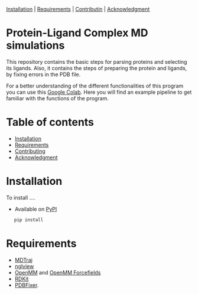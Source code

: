[Installation](#installation) |  [Requirements](#requirements) | [Contributin](#contributing) |  [Acknowledgment](#acknowledgment)

Protein-Ligand Complex MD simulations
=================
This repository contains the basic steps for parsing proteins and selecting its ligands. Also, it contains the steps of preparing the protein and ligands, by fixing errors in the PDB file.

For a better understanding of the different functionalities of this program you can use this [Google Colab](https://colab.research.google.com/drive/1x0s3Ui5VQVVR1Esj5_JbqmH5w-PkJGl5?usp=sharing). Here you will find an example pipeline to get familiar with the functions of the program.

Table of contents
=================

* [Installation](#installation)
* [Requirements](#requirements)
* [Contributing](#contributing)
* [Acknowledgment](#acknowledgment)


Installation
============
To install ....

- Available on [PyPI](https://pypi.python.org/pypi/nglview/)

```bash
   pip install 
```

Requirements
=================
* [MDTraj](https://github.com/mdtraj/mdtraj)
* [nglview](https://github.com/nglviewer/nglview)
* [OpenMM](https://github.com/openmm/openmm) and [OpenMM Forcefields](https://github.com/openmm/openmmforcefields)
* [RDKit](https://github.com/rdkit/rdkit)
* [PDBFixer](https://github.com/openmm/pdbfixer).


